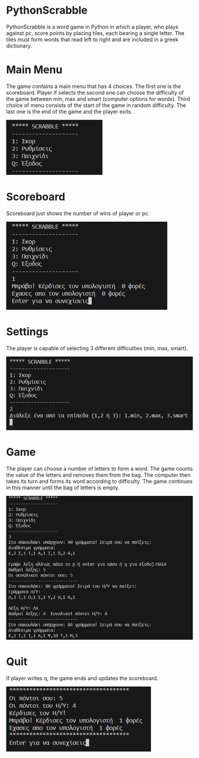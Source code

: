 # PythonScrabble

PythonScrabble is a word game in Python in which a player, who plays against pc, score points by placing tiles, each bearing a single letter. The tiles must form words that read left to right and are included in a greek dictionary.

# Main Menu
The game contains a main menu that has 4 choices. The first one is the scoreboard. Player if selects the second one can choose the difficulty of the game between min, max and smart (computer options for words). Third choice of menu consists of the start of the game in random difficulty. The last one is the end of the game and the player exits. 

![Screenshot_1](image/python1.png)

# Scoreboard
Scoreboard just shows the number of wins of player or pc.

![Screenshot_1](image/python2.png)

# Settings
The player is capable of selecting 3 different difficulties (min, max, smart). 

![Screenshot_1](image/python3.png)

# Game
The player can choose a number of letters to form a word. The game counts the value of the letters and removes them from the bag. The computer then takes its turn and forms its word according to difficulty. The game continues in this manner until the bag of letters is empty.

![Screenshot_1](image/python4.png)

# Quit
If player writes q, the game ends and updates the scoreboard.

![Screenshot_1](image/python5.png)

